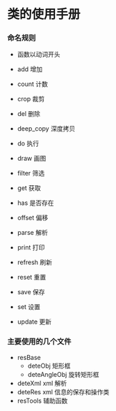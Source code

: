 # 类的使用手册


### 命名规则

* 函数以动词开头

* add           增加
* count         计数
* crop          裁剪
* del           删除
* deep_copy     深度拷贝
* do            执行   
* draw          画图
* filter        筛选
* get           获取
* has           是否存在
* offset        偏移
* parse         解析
* print         打印
* refresh       刷新
* reset         重置
* save          保存
* set           设置
* update        更新


### 主要使用的几个文件

* resBase         
    * deteObj           矩形框
    * deteAngleObj      旋转矩形框
* deteXml               xml 解析
* deteRes               xml 信息的保存和操作类
* resTools              辅助函数





